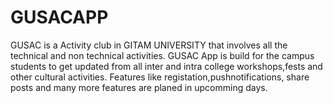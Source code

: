 # GUSACAPP
GUSAC is a Activity club in GITAM UNIVERSITY that involves all the technical and non technical activities. GUSAC App is build for the campus students to get updated from all inter and intra college workshops,fests and other cultural activities. Features like registation,pushnotifications, share posts and many more features are planed in upcomming days.
